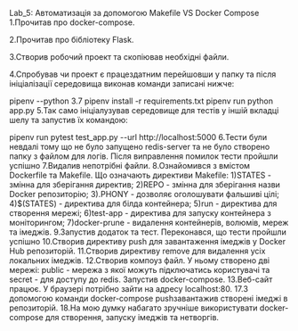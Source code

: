 Lab_5: Автоматизація за допомогою Makefile VS Docker Compose
1.Прочитав про docker-compose.

2.Прочитав про бібліотеку Flask.

3.Створив робочий проект та скопіював необхідні файли.

4.Спробував чи проект є працездатним перейшовши у папку та після ініціалізації середовища виконав команди записані нижче:

pipenv --python 3.7
pipenv install -r requirements.txt
pipenv run python app.py
5.Так само ініціалузував середовище для тестів у іншій вкладці шелу та запустив їх командою:

pipenv run pytest test_app.py --url http://localhost:5000
6.Тести були невдалі тому що не було запущено redis-server та не було створено папку з файлом для логів. Після виправлення помилок тести пройшли успішно
7.Видалив непотрібні файли.
8.Ознайомився з вмістом Dockerfile та Makefile. Що означають директиви Makefile:
  1)STATES - змінна для зберігання директив;
  2)REPO - змінна для зберігання назви Docker репозиторію;
  3).PHONY - дозволяє оголошувати фальшиві цілі;
  4)$(STATES) - директива для білда контейнера;
  5)run - директива для створення мережі;
  6)test-app - директива для запуску контейнера з моніторингом;
  7)docker-prune - видалення контейнерів, волюмів, мереж та імеджів.
9.Запустив додаток та тест. Переконався, що тести пройшли успішно
10.Створив директиву push для завантаження імеджів у Docker Hub репозиторій.
11.Створив директиву remove для видалення усіх локальних імеджів.
12.Створив компоуз файл. У ньому створено дві мережі: public - мережа з якої можуть підключатись користувачі та
secret - для доступу до redis. Запустив docker-compose.
13.Bеб-сайт працює. У браузері потрібно зайти на адресу localhost:80.
17.З допомогою команди docker-compose pushзавантажив створені імеджі в репозиторій.
18.На мою думку набагато зручніше використувати docker-compose для створення, запуску імеджів та нетворгів.

